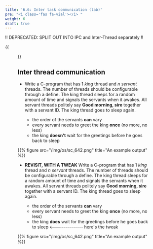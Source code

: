 ```yaml
---
title: '6.6: Inter task communication (lab)'
pre: "<i class='fas fa-vial'></i> "
weight: 6
draft: true
---
```



!! DEPRECATED: SPLIT OUT INTO IPC and Inter-Thread separately !! 


{{<figure src="/img/os/header_communication.jpg" title="Source: G.I." >}}

## Inter thread communication

* Write a C-program that has 1 *king* thread and *n* *servant* threads. The number of threads should be configurable through a define. The king thread sleeps for a random amount of time and signals the servants when it awakes. All servant threads politely say **Good morning, sire** together with a servant ID. The king thread goes to sleep again.

    * the order of the servants **can** vary
    * every servant needs to greet the king **once** (no more, no less)
    * the king **doesn't** wait for the greetings before he goes back to sleep

{{% figure src="/img/os/sc_642.png" title="An example output" %}}

* **REVISIT, WITH A TWEAK** Write a C-program that has 1 *king* thread and *n* *servant* threads. The number of threads should be configurable through a define. The king thread sleeps for a random amount of time and signals the servants when it awakes. All servant threads politely say **Good morning, sire** together with a servant ID. The king thread goes to sleep again.

    * the order of the servants **can** vary
    * every servant needs to greet the king **once** (no more, no less)
    * the king **does** wait for the greetings before he goes back to sleep <-------------- here's the tweak

{{% figure src="/img/os/sc_642.png" title="An example output" %}}
